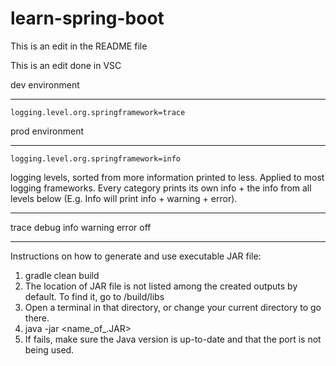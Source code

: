 ﻿# learn-spring-boot

This is an edit in the README file

This is an edit done in VSC

dev environment
***********************
~~~~~~~~~~~~~~~~
logging.level.org.springframework=trace
~~~~~~~~~~~~~~~~

prod environment
**********************
~~~~~~~~~~~~~~~~
logging.level.org.springframework=info
~~~~~~~~~~~~~~~~

logging levels, sorted from more information printed to less. Applied to most logging frameworks. Every category
prints its own info + the info from all levels below (E.g. Info will print info + warning + error).
********************
trace
debug
info
warning
error
off

********************
Instructions on how to generate and use executable JAR file:
1. gradle clean build
2. The location of JAR file is not listed among the created outputs by default. To find it, go to <project>/build/libs
3. Open a terminal in that directory, or change your current directory to go there.
4. java -jar <name_of_.JAR>
5. If fails, make sure the Java version is up-to-date and that the port is not being used.